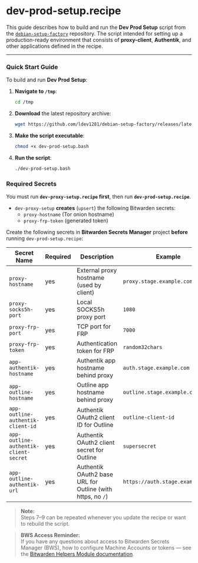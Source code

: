 # dev-prod-setup.recipe

This guide describes how to build and run the **Dev Prod Setup** script from the [`debian-setup-factory`](https://github.com/ldev1281/debian-setup-factory) repository.
The script intended for setting up a production-ready environment that consists of **proxy-client**, **Authentik**, and other applications defined in the recipe.

---

### Quick Start Guide

To build and run **Dev Prod Setup**:

1. **Navigate to `/tmp`**:
   ```bash
   cd /tmp
   ```

2. **Download** the latest repository archive:
   ```bash
   wget https://github.com/ldev1281/debian-setup-factory/releases/latest/download/dev-prod-setup.bash
   ```

3. **Make the script executable**:
   ```bash
   chmod +x dev-prod-setup.bash
   ```

4. **Run the script**:
   ```bash
   ./dev-prod-setup.bash
   ```
   
### Required Secrets

You must run **`dev-proxy-setup.recipe` first**, then run **`dev-prod-setup.recipe`**.

- `dev-proxy-setup` **creates** (`upsert`) the following Bitwarden secrets:
  - `proxy-hostname` (Tor onion hostname)
  - `proxy-frp-token` (generated token)

Create the following secrets in **Bitwarden Secrets Manager** project **before** running `dev-prod-setup.recipe`:

| Secret Name                           | Required | Description                                                   | Example                          |
|---------------------------------------|----------|---------------------------------------------------------------|----------------------------------|
| `proxy-hostname`                      | yes      | External proxy hostname (used by client)                      | `proxy.stage.example.com`        |
| `proxy-socks5h-port`                  | yes      | Local SOCKS5h proxy port                                      | `1080`                           |
| `proxy-frp-port`                      | yes      | TCP port for FRP                                              | `7000`                           |
| `proxy-frp-token`                     | yes      | Authentication token for FRP                                  | `random32chars`                  |
| `app-authentik-hostname`              | yes      | Authentik app hostname behind proxy                           | `auth.stage.example.com`         |
| `app-outline-hostname`                | yes      | Outline app hostname behind proxy                             | `outline.stage.example.com`      |
| `app-outline-authentik-client-id`     | yes      | Authentik OAuth2 client ID for Outline                        | `outline-client-id`              |
| `app-outline-authentik-client-secret` | yes      | Authentik OAuth2 client secret for Outline                    | `supersecret`                    |
| `app-outline-authentik-url`           | yes      | Authentik OAuth2 base URL for Outline (with https, no `/`)    | `https://auth.stage.example.com` |

> **Note:**  
> Steps 7–9 can be repeated whenever you update the recipe or want to rebuild the script.

> **BWS Access Reminder:**  
> If you have any questions about access to Bitwarden Secrets Manager (BWS), how to configure Machine Accounts or tokens — see the [Bitwarden Helpers Module documentation](https://github.com/ldev1281/debian-setup-factory/blob/dev/setup-modules/README.md#bitwarden-helpers-module-bitwardenbash).
